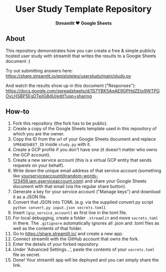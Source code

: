 <h1 align="center">User Study Template Repository</h1>
<h4 align="center">Streamlit ♥️ Google Sheets</h4>

## About

This repository demonstrates how you can create a free & simple publicly hosted user study with streamlit that writes the results to a Google Sheets document :)

Try out submitting answers here: https://share.streamlit.io/epistoteles/userstudy/main/study.py

And watch the results show up in this document ("Responses"): https://docs.google.com/spreadsheets/d/1S7YBK5AqAE9GPHdZEto9WTPGOyLHSBP5EgDTejlG8dU/edit?usp=sharing

## How-to

1. Fork this repository (the fork has to be public).
2. Create a copy of the Google Sheets template used in this repository of which you are the owner.
3. Copy the ID from the url of your Google Sheets document and replace `SPREADSHEET_ID` inside `study.py` with it.
4. Create a GCP profile if you don't have one (it doesn't matter who owns the GCP account).
5. Create a new service account (this is a virtual GCP entity that sends requests on your behalf).
6. Write down the unique email address of that service account (something like yourserviceaccount@random-words-123456.iam.gserviceaccount.com) and share your Google Sheets document with that email (via the regular share button).
7. Generate a key for your service account ("Manage keys") and download it as a JSON file.
8. Convert that JSON into TOML (e.g. via the supplied convert.py script `python convert.py input.json secrets.toml`).
9. Insert `[gcp_service_account]` as first line in the toml file.
10. For local debugging, create a folder `.streamlit` and move `secrets.toml` in there. The `.gitignore` automatically ignores all .json and .toml files as well as the contents of that folder.
11. Go to https://share.streamlit.io/ and create a new app.
12. Connect streamlit with the GitHub account that owns the fork.
13. Enter the details of your forked repository.
14. Under 'Advanced Settings...', paste the contents of your `secrets.toml` file as secret.
15. Done! Your streamlit app will be deployed and you can simply share the link.
